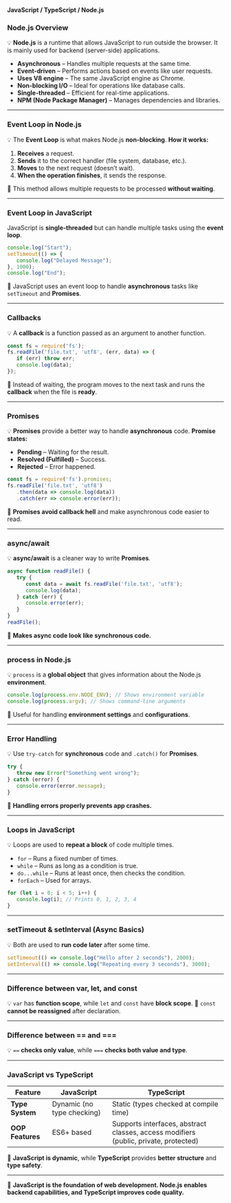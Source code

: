 **JavaScript / TypeScript / Node.js**

### **Node.js Overview**
💡 **Node.js** is a runtime that allows JavaScript to run outside the browser. It is mainly used for backend (server-side) applications.
- **Asynchronous** – Handles multiple requests at the same time.
- **Event-driven** – Performs actions based on events like user requests.
- **Uses V8 engine** – The same JavaScript engine as Chrome.
- **Non-blocking I/O** – Ideal for operations like database calls.
- **Single-threaded** – Efficient for real-time applications.
- **NPM (Node Package Manager)** – Manages dependencies and libraries.

---

### **Event Loop in Node.js**
💡 The **Event Loop** is what makes Node.js **non-blocking**.
**How it works:**
1. **Receives** a request.
2. **Sends** it to the correct handler (file system, database, etc.).
3. **Moves** to the next request (doesn’t wait).
4. **When the operation finishes**, it sends the response.

📌 This method allows multiple requests to be processed **without waiting**.

---

### **Event Loop in JavaScript**
JavaScript is **single-threaded** but can handle multiple tasks using the **event loop**.
```js
console.log("Start");
setTimeout(() => {
   console.log("Delayed Message");
}, 1000);
console.log("End");
```
📌 JavaScript uses an event loop to handle **asynchronous** tasks like `setTimeout` and **Promises**.

---

### **Callbacks**
💡 A **callback** is a function passed as an argument to another function.
```js
const fs = require('fs');
fs.readFile('file.txt', 'utf8', (err, data) => {
   if (err) throw err;
   console.log(data);
});
```
📌 Instead of waiting, the program moves to the next task and runs the **callback** when the file is **ready**.

---

### **Promises**
💡 **Promises** provide a better way to handle **asynchronous** code.
**Promise states:**
- **Pending** – Waiting for the result.
- **Resolved (Fulfilled)** – Success.
- **Rejected** – Error happened.
```js
const fs = require('fs').promises;
fs.readFile('file.txt', 'utf8')
   .then(data => console.log(data))
   .catch(err => console.error(err));
```
📌 **Promises avoid callback hell** and make asynchronous code easier to read.

---

### **async/await**
💡 **async/await** is a cleaner way to write **Promises**.
```js
async function readFile() {
   try {
      const data = await fs.readFile('file.txt', 'utf8');
      console.log(data);
   } catch (err) {
      console.error(err);
   }
}
readFile();
```
📌 **Makes async code look like synchronous code.**

---

### **process in Node.js**
💡 `process` is a **global object** that gives information about the Node.js **environment**.
```js
console.log(process.env.NODE_ENV); // Shows environment variable
console.log(process.argv); // Shows command-line arguments
```
📌 Useful for handling **environment settings** and **configurations**.

---

### **Error Handling**
💡 Use `try-catch` for **synchronous** code and `.catch()` for **Promises**.
```js
try {
   throw new Error("Something went wrong");
} catch (error) {
   console.error(error.message);
}
```
📌 **Handling errors properly prevents app crashes.**

---

### **Loops in JavaScript**
💡 Loops are used to **repeat a block** of code multiple times.
- `for` – Runs a fixed number of times.
- `while` – Runs as long as a condition is true.
- `do...while` – Runs at least once, then checks the condition.
- `forEach` – Used for arrays.
```js
for (let i = 0; i < 5; i++) {
   console.log(i); // Prints 0, 1, 2, 3, 4
}
```

---

### **setTimeout & setInterval (Async Basics)**
💡 Both are used to **run code later** after some time.
```js
setTimeout(() => console.log("Hello after 2 seconds"), 2000);
setInterval(() => console.log("Repeating every 3 seconds"), 3000);
```

---

### **Difference between var, let, and const**
💡 `var` has **function scope**, while `let` and `const` have **block scope**.
📌 `const` **cannot be reassigned** after declaration.

---

### **Difference between == and ===**
💡 `==` **checks only value**, while `===` **checks both value and type**.

---

### **JavaScript vs TypeScript**
| Feature | JavaScript | TypeScript |
|---------|------------|------------|
| **Type System** | Dynamic (no type checking) | Static (types checked at compile time) |
| **OOP Features** | ES6+ based | Supports interfaces, abstract classes, access modifiers (public, private, protected) |

📌 **JavaScript is dynamic**, while **TypeScript** provides **better structure** and **type safety**.

---
🚀 **JavaScript is the foundation of web development. Node.js enables backend capabilities, and TypeScript improves code quality.**

